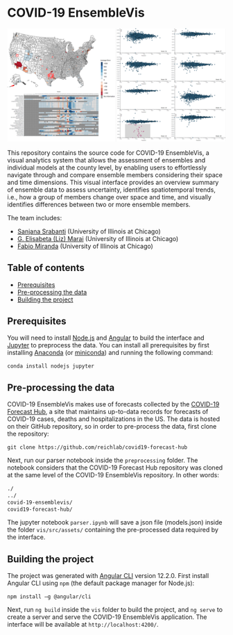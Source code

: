 # COVID-19 EnsembleVis

![COVID-19 EnsembleVis](https://github.com/uic-evl/covid-19-ensemblevis/blob/master/covid-19-ensemblevis.png)

This repository contains the source code for COVID-19 EnsembleVis, a visual analytics system that allows the assessment of ensembles and individual models at the county level, by enabling users to effortlessly navigate through and compare ensemble members considering their space and time dimensions. This visual interface provides an overview summary of ensemble data to assess uncertainty, identifies spatiotemporal trends, i.e., how a group of members change over space and time, and visually identifies differences between two or more ensemble members.

The team includes:

* [Sanjana Srabanti](https://www.linkedin.com/in/sanjana-srabanti-3b958b12a/) (University of Illinois at Chicago)
* [G. Elisabeta (Liz) Marai](https://www.evl.uic.edu/marai/) (University of Illinois at Chicago)
* [Fabio Miranda](https://fmiranda.me) (University of Illinois at Chicago)


## Table of contents

* [Prerequisites](#prerequisites)
* [Pre-processing the data](#pre-processing-the-data)
* [Building the project](#building-the-project)

## Prerequisites

You will need to install [Node.js](https://nodejs.org/) and [Angular](https://angular.io/) to build the interface and [Jupyter](https://jupyter.org/) to preprocess the data. You can install all prerequisites by first installing  [Anaconda](https://www.anaconda.com/products/individual) (or [miniconda](https://docs.conda.io/en/latest/miniconda.html)) and running the following command:

```
conda install nodejs jupyter
```

## Pre-processing the data
COVID-19 EnsembleVis makes use of forecasts collected by the [COVID-19 Forecast Hub](https://covid19forecasthub.org/), a site that maintains up-to-data records for forecasts of COVID-19 cases, deaths and hospitalizations in the US. The data is hosted on their GitHub repository, so in order to pre-process the data, first clone the repository:

```
git clone https://github.com/reichlab/covid19-forecast-hub
```

Next, run our parser notebook inside the ``preprocessing`` folder. The notebook considers that the COVID-19 Forecast Hub repository was cloned at the same level of the COVID-19 EnsembleVis repository. In other words:

```
./
../
covid-19-ensemblevis/
covid19-forecast-hub/
```

The jupyter notebook `parser.ipynb` will save a json file (models.json) inside the folder `vis/src/assets/` containing the pre-processed data required by the interface.


## Building the project
The project was generated with [Angular CLI](https://github.com/angular/angular-cli) version 12.2.0. First install Angular CLI using `npm` (the default package manager for Node.js):

```
npm install –g @angular/cli
```

Next, run `ng build` inside the `vis` folder to build the project, and `ng serve` to create a server and serve the COVID-19 EnsembleVis application. The interface will be available at `http://localhost:4200/`.

